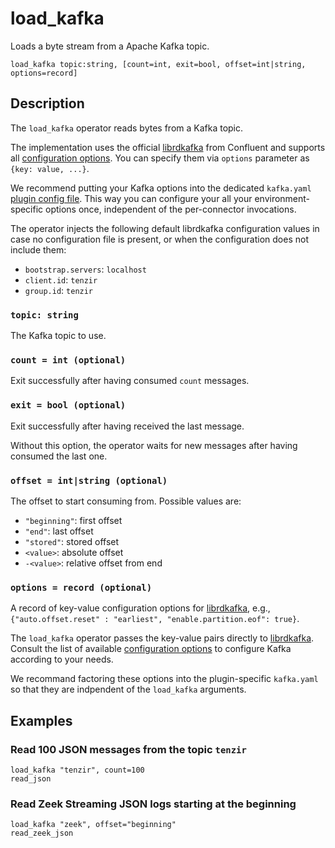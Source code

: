 # load_kafka

Loads a byte stream from a Apache Kafka topic.

```tql
load_kafka topic:string, [count=int, exit=bool, offset=int|string, options=record]
```

## Description

The `load_kafka` operator reads bytes from a Kafka topic.

The implementation uses the official [librdkafka][librdkafka] from Confluent and
supports all [configuration options][librdkafka-options]. You can specify them
via `options` parameter as `{key: value, ...}`.

We recommend putting your Kafka options into the dedicated `kafka.yaml` [plugin
config file](../../configuration.md#load-plugins). This way you can configure
your all your environment-specific options once, independent of the
per-connector invocations.

[librdkafka]: https://github.com/confluentinc/librdkafka
[librdkafka-options]: https://github.com/confluentinc/librdkafka/blob/master/CONFIGURATION.md

The operator injects the following default librdkafka configuration values in
case no configuration file is present, or when the configuration does not
include them:

- `bootstrap.servers`: `localhost`
- `client.id`: `tenzir`
- `group.id`: `tenzir`

### `topic: string`

The Kafka topic to use.

### `count = int (optional)`

Exit successfully after having consumed `count` messages.

### `exit = bool (optional)`

Exit successfully after having received the last message.

Without this option, the operator waits for new messages after having consumed the
last one.

### `offset = int|string (optional)`

The offset to start consuming from. Possible values are:

- `"beginning"`: first offset
- `"end"`: last offset
- `"stored"`: stored offset
- `<value>`: absolute offset
- `-<value>`: relative offset from end

<!--
- `s@<value>`: timestamp in ms to start at
- `e@<value>`: timestamp in ms to stop at (not included)
-->

### `options = record (optional)`

A record of key-value configuration options for
[librdkafka][librdkafka], e.g., `{"auto.offset.reset" : "earliest",
"enable.partition.eof": true}`.

The `load_kafka` operator passes the key-value pairs directly to
[librdkafka][librdkafka]. Consult the list of available [configuration
options][librdkafka-options] to configure Kafka according to your needs.

We recommand factoring these options into the plugin-specific `kafka.yaml` so
that they are indpendent of the `load_kafka` arguments.

## Examples

### Read 100 JSON messages from the topic `tenzir`

```tql
load_kafka "tenzir", count=100
read_json
```

### Read Zeek Streaming JSON logs starting at the beginning

```tql
load_kafka "zeek", offset="beginning"
read_zeek_json
```
